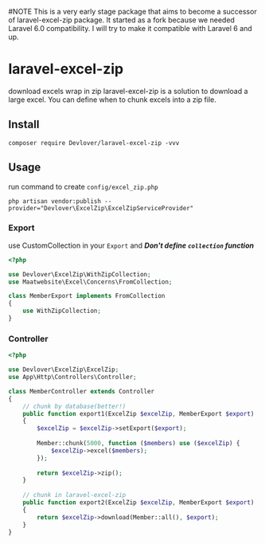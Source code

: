 #NOTE
This is a very early stage package that aims to become a successor of laravel-excel-zip package. It started as a fork because we needed Laravel 6.0 compatibility. I will try to make it compatible with Laravel 6 and up.

# laravel-excel-zip
download excels wrap in zip
laravel-excel-zip is a solution to download a large excel. You can define when to chunk excels into a zip file.

## Install

`composer require Devlover/laravel-excel-zip -vvv`

## Usage

run command to create `config/excel_zip.php`

`php artisan vendor:publish --provider="Devlover\ExcelZip\ExcelZipServiceProvider"`

### Export

use CustomCollection in your `Export` and ***Don't define `collection` function***

```php
<?php

use Devlover\ExcelZip\WithZipCollection;
use Maatwebsite\Excel\Concerns\FromCollection;

class MemberExport implements FromCollection
{
    use WithZipCollection;
}
```

### Controller

```php
<?php

use Devlover\ExcelZip\ExcelZip;
use App\Http\Controllers\Controller;

class MemberController extends Controller
{
    // chunk by database(better!)
    public function export1(ExcelZip $excelZip, MemberExport $export)
    {
        $excelZip = $excelZip->setExport($export);
    
        Member::chunk(5000, function ($members) use ($excelZip) {
            $excelZip->excel($members);
        });
    
        return $excelZip->zip();
    }
    
    // chunk in laravel-excel-zip
    public function export2(ExcelZip $excelZip, MemberExport $export)
    {
        return $excelZip->download(Member::all(), $export);
    }
}
```

